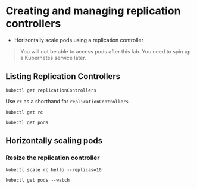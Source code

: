 # Creating and managing replication controllers

* Horizontally scale pods using a replication controller

> You will not be able to access pods after this lab. You need to spin up a Kubernetes service later.

## Listing Replication Controllers

```
kubectl get replicationControllers
```

Use `rc` as a shorthand for `replicationControllers`

```
kubectl get rc
```

```
kubectl get pods
```

## Horizontally scaling pods

### Resize the replication controller

```
kubectl scale rc hello --replicas=10
```

```
kubectl get pods --watch
```

